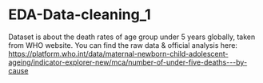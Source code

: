 # EDA-Data-cleaning_1
Dataset is about the death rates of age group under 5 years globally, taken from WHO website. You can find the raw data &amp; official analysis here: https://platform.who.int/data/maternal-newborn-child-adolescent-ageing/indicator-explorer-new/mca/number-of-under-five-deaths---by-cause

